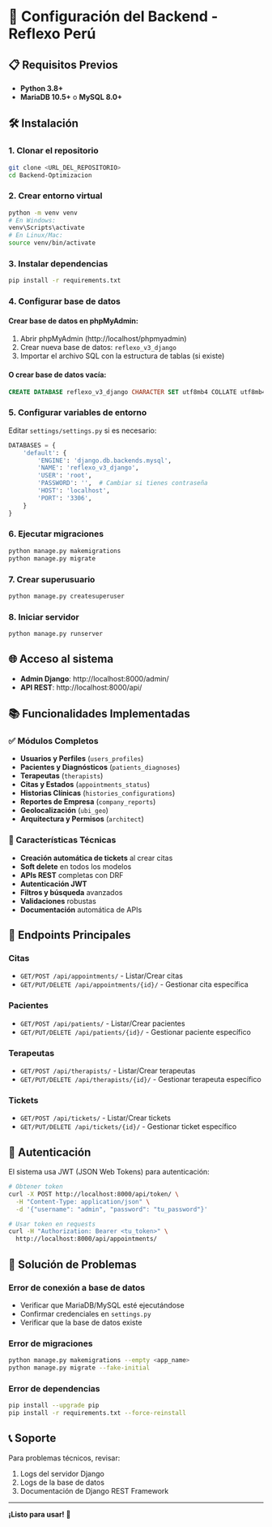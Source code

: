 # 🚀 Configuración del Backend - Reflexo Perú

## 📋 Requisitos Previos

- **Python 3.8+**
- **MariaDB 10.5+** o **MySQL 8.0+**

## 🛠️ Instalación

### 1. Clonar el repositorio
```bash
git clone <URL_DEL_REPOSITORIO>
cd Backend-Optimizacion
```

### 2. Crear entorno virtual
```bash
python -m venv venv
# En Windows:
venv\Scripts\activate
# En Linux/Mac:
source venv/bin/activate
```

### 3. Instalar dependencias
```bash
pip install -r requirements.txt
```

### 4. Configurar base de datos

#### Crear base de datos en phpMyAdmin:
1. Abrir phpMyAdmin (http://localhost/phpmyadmin)
2. Crear nueva base de datos: `reflexo_v3_django`
3. Importar el archivo SQL con la estructura de tablas (si existe)

#### O crear base de datos vacía:
```sql
CREATE DATABASE reflexo_v3_django CHARACTER SET utf8mb4 COLLATE utf8mb4_unicode_ci;
```

### 5. Configurar variables de entorno
Editar `settings/settings.py` si es necesario:
```python
DATABASES = {
    'default': {
        'ENGINE': 'django.db.backends.mysql',
        'NAME': 'reflexo_v3_django',
        'USER': 'root',
        'PASSWORD': '',  # Cambiar si tienes contraseña
        'HOST': 'localhost',
        'PORT': '3306',
    }
}
```

### 6. Ejecutar migraciones
```bash
python manage.py makemigrations
python manage.py migrate
```

### 7. Crear superusuario
```bash
python manage.py createsuperuser
```

### 8. Iniciar servidor
```bash
python manage.py runserver
```

## 🌐 Acceso al sistema

- **Admin Django**: http://localhost:8000/admin/
- **API REST**: http://localhost:8000/api/

## 📚 Funcionalidades Implementadas

### ✅ Módulos Completos
- **Usuarios y Perfiles** (`users_profiles`)
- **Pacientes y Diagnósticos** (`patients_diagnoses`)
- **Terapeutas** (`therapists`)
- **Citas y Estados** (`appointments_status`)
- **Historias Clínicas** (`histories_configurations`)
- **Reportes de Empresa** (`company_reports`)
- **Geolocalización** (`ubi_geo`)
- **Arquitectura y Permisos** (`architect`)

### 🔧 Características Técnicas
- **Creación automática de tickets** al crear citas
- **Soft delete** en todos los modelos
- **APIs REST** completas con DRF
- **Autenticación JWT**
- **Filtros y búsqueda** avanzados
- **Validaciones** robustas
- **Documentación** automática de APIs

## 🎯 Endpoints Principales

### Citas
- `GET/POST /api/appointments/` - Listar/Crear citas
- `GET/PUT/DELETE /api/appointments/{id}/` - Gestionar cita específica

### Pacientes
- `GET/POST /api/patients/` - Listar/Crear pacientes
- `GET/PUT/DELETE /api/patients/{id}/` - Gestionar paciente específico

### Terapeutas
- `GET/POST /api/therapists/` - Listar/Crear terapeutas
- `GET/PUT/DELETE /api/therapists/{id}/` - Gestionar terapeuta específico

### Tickets
- `GET/POST /api/tickets/` - Listar/Crear tickets
- `GET/PUT/DELETE /api/tickets/{id}/` - Gestionar ticket específico

## 🔐 Autenticación

El sistema usa JWT (JSON Web Tokens) para autenticación:

```bash
# Obtener token
curl -X POST http://localhost:8000/api/token/ \
  -H "Content-Type: application/json" \
  -d '{"username": "admin", "password": "tu_password"}'

# Usar token en requests
curl -H "Authorization: Bearer <tu_token>" \
  http://localhost:8000/api/appointments/
```

## 🐛 Solución de Problemas

### Error de conexión a base de datos
- Verificar que MariaDB/MySQL esté ejecutándose
- Confirmar credenciales en `settings.py`
- Verificar que la base de datos existe

### Error de migraciones
```bash
python manage.py makemigrations --empty <app_name>
python manage.py migrate --fake-initial
```

### Error de dependencias
```bash
pip install --upgrade pip
pip install -r requirements.txt --force-reinstall
```

## 📞 Soporte

Para problemas técnicos, revisar:
1. Logs del servidor Django
2. Logs de la base de datos
3. Documentación de Django REST Framework

---

**¡Listo para usar! 🎉**
